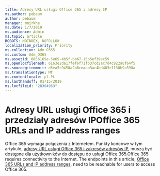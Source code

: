 ```yaml
---
title: Adresy URL usługi Office 365 i adresy IP
ms.author: pebaum
author: pebaum
manager: mnirkhe
ms.date: 1/7/2019
ms.audience: Admin
ms.topic: article
ROBOTS: NOINDEX, NOFOLLOW
localization_priority: Priority
ms.collection: Adm_O365
ms.custom: Adm_O365
ms.assetid: 6056169e-6e69-4b5f-bb67-15b5ef39ec59
ms.openlocfilehash: 6163e2da17fef6f71fb37cd2ac7d4c922a8f64f5
ms.sourcegitcommit: d6ea5e9458a2b8ceaab3ac4bd483e1130b9a398a
ms.translationtype: MT
ms.contentlocale: pl-PL
ms.lasthandoff: 01/15/2019
ms.locfileid: "28304963"
---
```

# <a name="office-365-urls-and-ip-address-ranges"></a><span data-ttu-id="e8dbb-102">Adresy URL usługi Office 365 i przedziały adresów IP</span><span class="sxs-lookup"><span data-stu-id="e8dbb-102">Office 365 URLs and IP address ranges</span></span>

<span data-ttu-id="e8dbb-p101">Office 365 wymaga połączenia z Internetem. Punkty końcowe w tym artykule, [adresy URL usługi Office 365 i zakresów adresów IP](https://docs.microsoft.com/en-us/office365/enterprise/office-365-ip-web-service), muszą być dostępne dla użytkowników do dostępu do usługi Office 365.</span><span class="sxs-lookup"><span data-stu-id="e8dbb-p101">Office 365 requires connectivity to the Internet. The endpoints in this article, [Office 365 URLs and IP address ranges](https://docs.microsoft.com/en-us/office365/enterprise/office-365-ip-web-service), need to be reachable for users to access Office 365.</span></span>
  

